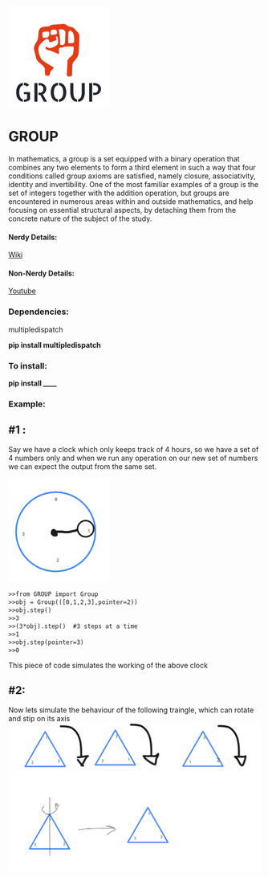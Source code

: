 
![GitHub Logo](/images/dedabc81-4260-491a-b121-7a9a29026704_200x200.png)


# GROUP

In mathematics, a group is a set equipped with a binary operation that combines any two elements to form a third element in such a way that four conditions called group axioms are satisfied, namely closure, associativity, identity and invertibility. One of the most familiar examples of a group is the set of integers together with the addition operation, but groups are encountered in numerous areas within and outside mathematics, and help focusing on essential structural aspects, by detaching them from the concrete nature of the subject of the study.

#### Nerdy Details:

[Wiki](https://en.wikipedia.org/wiki/Group_(mathematics))

#### Non-Nerdy Details:
[Youtube](https://www.youtube.com/watch?v=g7L_r6zw4-c)

### Dependencies:
 multipledispatch

  **pip install multipledispatch**
  
  
### To install:

**pip install ____**

### Example:

## #1 :
Say we have a clock which only keeps track of 4 hours, so we have a set of 4 numbers only and when we run any operation on our new set of numbers we can expect the output from the same set.

<img src="https://github.com/SadafShafi/GROUP/blob/main/images/autodraw%2010_1_2020%20(1).png" alt="drawing" width="200"/>

    >>from GROUP import Group
    >>obj = Group(([0,1,2,3],pointer=2))
    >>obj.step()
    >>3
    >>(3*obj).step()  #3 steps at a time
    >>1
    >>obj.step(pointer=3)
    >>0
 
This piece of code simulates the working of the above clock


## #2:
Now lets simulate the behaviour of the following traingle, which can rotate and stip on its axis
<img src="https://github.com/SadafShafi/GROUP/blob/main/images/autodraw%2010_1_2020.png" alt="drawing" width="600"/>
